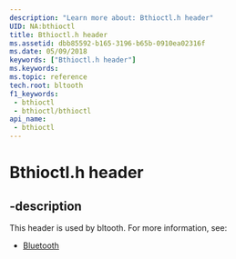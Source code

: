 ```yaml
---
description: "Learn more about: Bthioctl.h header"
UID: NA:bthioctl
title: Bthioctl.h header
ms.assetid: dbb85592-b165-3196-b65b-0910ea02316f
ms.date: 05/09/2018
keywords: ["Bthioctl.h header"]
ms.keywords: 
ms.topic: reference
tech.root: bltooth
f1_keywords:
 - bthioctl
 - bthioctl/bthioctl
api_name:
 - bthioctl
---
```


# Bthioctl.h header


## -description

This header is used by bltooth. For more information, see:

- [Bluetooth](../_bltooth/index.md)

